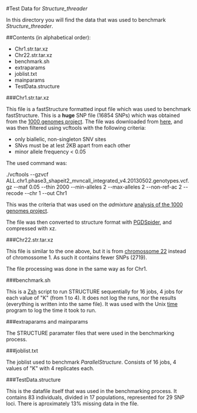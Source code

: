 #Test Data for  *Structure_threader*

In this directory you will find the data that was used to benchmark *Structure_threader*.

##Contents (in alphabetical order):

* Chr1.str.tar.xz
* Chr22.str.tar.xz
* benchmark.sh
* extraparams
* joblist.txt
* mainparams
* TestData.structure

###Chr1.str.tar.xz

This file is a fastStructure formatted input file which was used to benchmark fastStructure. This is a **huge** SNP file (16854 SNPs) which was obtained from the [1000 genomes project](http://www.1000genomes.org). The file was downloaded from [here](ftp://ftp.1000genomes.ebi.ac.uk/vol1/ftp/release/20130502/ALL.chr1.phase3_shapeit2_mvncall_integrated_v5a.20130502.genotypes.vcf.gz), and was then filtered using vcftools with the following criteria:

* only biallelic, non-singleton SNV sites
* SNvs must be at lest 2KB apart from each other
* minor allele frequency < 0.05

The used command was:

./vcftools --gzvcf
ALL.chr1.phase3_shapeit2_mvncall_integrated_v4.20130502.genotypes.vcf.gz
--maf 0.05 --thin 2000 --min-alleles 2 --max-alleles 2 --non-ref-ac 2 --recode --chr 1 --out Chr1

This was the criteria that was used on the *admixture* [analysis of the 1000 genomes project](ftp://ftp.1000genomes.ebi.ac.uk/vol1/ftp/release/20130502/supporting/admixture_files/README.admixture_20141217).

The file was then converted to structure format with [PGDSpider](http://www.cmpg.unibe.ch/software/PGDSpider/), and compressed with xz.

###Chr22.str.tar.xz

This file is similar to the one above, but it is from [chromossome 22](ftp://ftp.1000genomes.ebi.ac.uk/vol1/ftp/release/20130502/ALL.chr22.phase3_shapeit2_mvncall_integrated_v5a.20130502.genotypes.vcf.gz) instead of chromossome 1. As such it contains fewer SNPs (2719).

The file processing was done in the same way as for Chr1.


###benchmark.sh

This is a [Zsh](http://www.zsh.org/) script to run STRUCTURE sequentially for 16 jobs, 4 jobs for each value of "K" (from 1 to 4).
It does not log the runs, nor the results (everything is written into the same file).
It was used with the Unix [time](http://linux.die.net/man/1/time) program to log the time it took to run.

###extraparams and mainparams

The STRUCTURE paramater files that were used in the benchmarking process.

###joblist.txt

The joblist used to benchmark *ParallelStructure*. Consists of 16 jobs, 4 values of "K" with 4 replicates each.

###TestData.structure

This is the datafile itself  that was used in the benchmarking process.
It contains 83 individuals, divided in 17 populations, represented for 29 SNP loci.
There is aproximately 13% missing data in the file.
